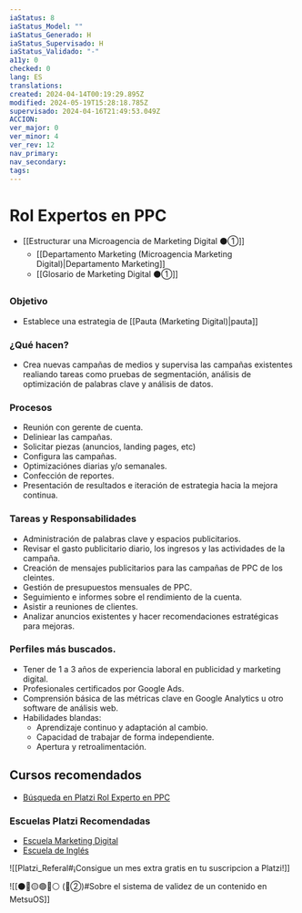 ```yaml
---
iaStatus: 8
iaStatus_Model: ""
iaStatus_Generado: H
iaStatus_Supervisado: H
iaStatus_Validado: "-"
a11y: 0
checked: 0
lang: ES
translations: 
created: 2024-04-14T00:19:29.895Z
modified: 2024-05-19T15:28:18.785Z
supervisado: 2024-04-16T21:49:53.049Z
ACCION: 
ver_major: 0
ver_minor: 4
ver_rev: 12
nav_primary: 
nav_secondary: 
tags:
---
```

# Rol Expertos en PPC

* [[Estructurar una Microagencia de Marketing Digital  ⚫①]] 
	* [[Departamento Marketing (Microagencia Marketing Digital)|Departamento Marketing]]
	* [[Glosario de Marketing Digital ⚫①]]

### Objetivo

* Establece una estrategia de [[Pauta (Marketing Digital)|pauta]]

### ¿Qué hacen?

* Crea nuevas campañas de medios y supervisa las campañas existentes realiando tareas como pruebas de segmentación, análisis de optimización de palabras clave y análisis de datos.

### Procesos

* Reunión con gerente de cuenta.
* Deliniear las campañas.
* Solicitar piezas (anuncios, landing pages, etc)
* Configura las campañas.
* Optimizaciónes diarias y/o semanales.
* Confección de reportes.
* Presentación de resultados e iteración de estrategia hacia la mejora continua.

### Tareas y Responsabilidades

* Administración de palabras clave y  espacios publicitarios.
* Revisar el gasto publicitario diario, los ingresos y las actividades de la campaña.
* Creación de mensajes publicitarios para las campañas de PPC de los cleintes.
* Gestión de presupuestos mensuales de PPC.
* Seguimiento e informes sobre el rendimiento de la cuenta.
* Asistir a reuniones de clientes.
* Analizar anuncios existentes y hacer recomendaciones estratégicas para mejoras.

### Perfiles más buscados.

* Tener de 1 a 3 años de experiencia laboral en publicidad y marketing digital.
* Profesionales certificados por Google Ads.
* Comprensión básica de las métricas clave en Google Analytics u otro software de análisis web.
* Habilidades blandas:
	* Aprendizaje continuo y adaptación al cambio.
	* Capacidad de trabajar de forma independiente.
	* Apertura y retroalimentación.

## Cursos recomendados

* [Búsqueda en Platzi Rol Experto en PPC](https://platzi.com/buscar/?search=experto%20PPC)

 ### Escuelas Platzi Recomendadas

* [Escuela Marketing Digital](https://platzi.com/escuela/marketing/)
* [Escuela de Inglés](https://platzi.com/escuela/ingles/)

![[Platzi_Referal#¡Consigue un mes extra gratis en tu suscripcion a Platzi!]]

![[⚫🔴🟡🟢🔵⚪ (🔴②)#Sobre el sistema de validez de un contenido en MetsuOS]]